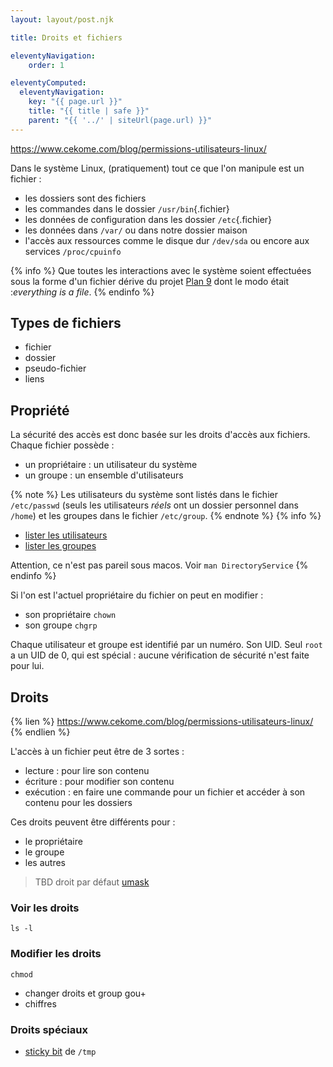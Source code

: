 ```yaml
---
layout: layout/post.njk

title: Droits et fichiers

eleventyNavigation:
    order: 1

eleventyComputed:
  eleventyNavigation:
    key: "{{ page.url }}"
    title: "{{ title | safe }}"
    parent: "{{ '../' | siteUrl(page.url) }}"
---
```


<https://www.cekome.com/blog/permissions-utilisateurs-linux/>

Dans le système Linux, (pratiquement) tout ce que l'on manipule est un fichier :

- les dossiers sont des fichiers
- les commandes dans le dossier `/usr/bin`{.fichier}
- les données de configuration dans les dossier `/etc`{.fichier}
- les données dans `/var/` ou dans notre dossier maison
- l'accès aux ressources comme le disque dur `/dev/sda` ou encore aux services `/proc/cpuinfo`

{% info %}
Que toutes les interactions avec le système soient effectuées sous la forme d'un fichier dérive du projet [Plan 9](https://en.wikipedia.org/wiki/Plan_9_from_Bell_Labs) dont le modo était :*everything is a file*.
{% endinfo %}

## Types de fichiers

- fichier
- dossier
- pseudo-fichier
- liens

## Propriété

La sécurité des accès est donc basée sur les droits d'accès aux fichiers. Chaque fichier possède :

- un propriétaire : un utilisateur du système
- un groupe : un ensemble d'utilisateurs

{% note %}
Les utilisateurs du système sont listés dans le fichier `/etc/passwd` (seuls les utilisateurs *réels* ont un dossier personnel dans `/home`) et les groupes dans le fichier `/etc/group`.
{% endnote %}
{% info %}

- [lister les utilisateurs](https://linuxize.com/post/how-to-list-users-in-linux/)
- [lister les groupes](https://linuxize.com/post/how-to-list-groups-in-linux/)

Attention, ce n'est pas pareil sous macos. Voir `man DirectoryService`
{% endinfo %}

Si l'on est l'actuel propriétaire du fichier on peut en modifier :

- son propriétaire `chown`
- son groupe `chgrp`

Chaque utilisateur et groupe est identifié par un numéro. Son UID. Seul `root` a un UID de 0, qui est spécial : aucune vérification de sécurité n'est faite pour lui.

## Droits

{% lien %}
<https://www.cekome.com/blog/permissions-utilisateurs-linux/>
{% endlien %}

L'accès à un fichier peut être de 3 sortes :

- lecture : pour lire son contenu
- écriture : pour modifier son contenu
- exécution : en faire une commande pour un fichier et accéder à son contenu pour les dossiers

Ces droits peuvent être différents pour :

- le propriétaire
- le groupe
- les autres

> TBD droit par défaut [umask](https://en.wikipedia.org/wiki/Umask)

### Voir les droits

```
ls -l
```

### Modifier les droits

```
chmod
```

- changer droits et group gou+
- chiffres

### Droits spéciaux

- [sticky bit](https://en.wikipedia.org/wiki/Sticky_bit) de `/tmp`
